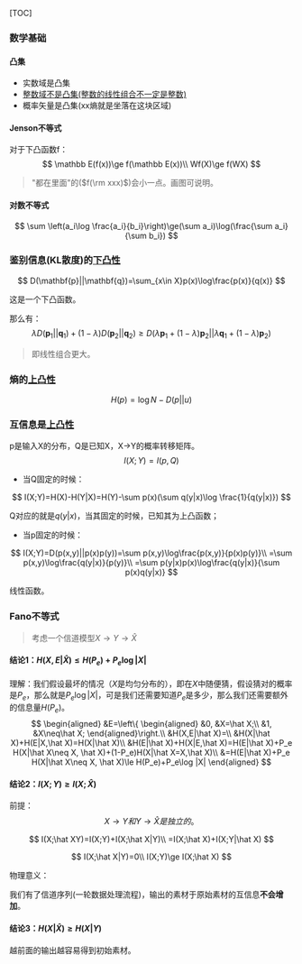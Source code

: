 [TOC]

### 数学基础

#### 凸集

- 实数域是凸集
- <u>整数域不是凸集(整数的线性组合不一定是整数)</u>
- 概率矢量是凸集(xx熵就是坐落在这块区域)

#### Jenson不等式

对于下凸函数f：
$$
\mathbb E(f(x))\ge f(\mathbb E(x))\\
Wf(X)\ge f(WX)
$$

> "都在里面"的($f(\rm xxx)$)会小一点。画图可说明。

#### 对数不等式

$$
\sum \left(a_i\log \frac{a_i}{b_i}\right)\ge(\sum a_i)\log(\frac{\sum a_i}{\sum b_i})
$$



### 鉴别信息(KL散度)的<u>下凸性</u>

$$
D(\mathbf{p}||\mathbf{q})=\sum_{x\in X}p(x)\log\frac{p(x)}{q(x)}
$$

这是一个下凸函数。

那么有：
$$
\lambda D(\mathbf{p}_1||\mathbf{q}_1) + (1-\lambda)D(\mathbf{p}_2||\mathbf{q}_2)\ge D(\lambda\mathbf{p}_1+(1-\lambda)\mathbf{p}_2||\lambda\mathbf{q}_1+(1-\lambda)\mathbf{p}_2)
$$

> 即线性组合更大。

### 熵的<u>上凸性</u>

$$
H(p)=\log N-D(p||u)
$$

### 互信息是<u>上凸性</u>

p是输入X的分布，Q是已知X，X->Y的概率转移矩阵。
$$
I(X;Y)=I(p,Q)
$$

- 当Q固定的时候：

$$
I(X;Y)=H(X)-H(Y|X)=H(Y)-\sum p(x)(\sum q(y|x)\log \frac{1}{q(y|x)})
$$

Q对应的就是$q(y|x)$，当其固定的时候，已知其为上凸函数；

- 当p固定的时候：

$$
I(X;Y)=D(p(x,y)||p(x)p(y))=\sum p(x,y)\log\frac{p(x,y)}{p(x)p(y)}\\
=\sum p(x,y)\log\frac{q(y|x)}{p(y)}\\
=\sum p(y|x)p(x)\log\frac{q(y|x)}{\sum p(x)q(y|x)}
$$

线性函数。

### Fano不等式

> 考虑一个信道模型$X\to Y\to \hat X$

#### 结论1：$H(X,E|\hat X)\le H(P_e)+P_e \log|X|$

理解：我们假设最坏的情况（$X$是均匀分布的），即在$X$中随便猜，假设猜对的概率是$P_e$，那么就是$P_e\log |X|$，可是我们还需要知道$P_e$是多少，那么我们还需要额外的信息量$H(P_e)$。
$$
\begin{aligned}
&E=\left\{
\begin{aligned}
&0, &X=\hat X;\\
&1, &X\neq\hat X;
\end{aligned}\right.\\
&H(X,E|\hat X)=\\
&H(X|\hat X)+H(E|X,\hat X)=H(X|\hat X)\\
&H(E|\hat X)+H(X|E,\hat X)=H(E|\hat X)+P_e H(X|\hat X\neq X, \hat X)+(1-P_e)H(X|\hat X=X,\hat X)\\
&=H(E|\hat X)+P_e H(X|\hat X\neq X, \hat X)\le H(P_e)+P_e\log |X|
\end{aligned}
$$

#### 结论2：$I(X;Y)\ge I(X; \hat X)$

前提：
$$
X\to Y和Y\to \hat X是独立的。
$$

$$
I(X;\hat XY)=I(X;Y)+I(X;\hat X|Y)\\
=I(X;\hat X)+I(X;Y|\hat X)
$$

$$
I(X;\hat X|Y)=0\\
I(X;Y)\ge I(X;\hat X)
$$

物理意义：

我们有了信道序列(一轮数据处理流程)，输出的素材于原始素材的互信息**不会增加**。

#### 结论3：$H(X|\hat X)\ge H(X|Y)$

越前面的输出越容易得到初始素材。



